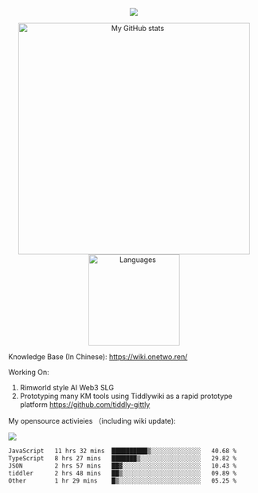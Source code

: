 <a href="https://github.com/linonetwo">
    <p align="center">
        <img src="https://github-profile-trophy.vercel.app/?username=linonetwo&column=7&theme=onedark"/>
    </p>
</a>
<a align="center" href="https://github.com/linonetwo">
  <p align="center">
    <img src="https://github-readme-stats.vercel.app/api?username=linonetwo&show_icons=true&count_private=true" alt="My GitHub stats" width="465"/>
    <img src="https://github-readme-stats.vercel.app/api/top-langs/?username=linonetwo&layout=compact&langs_count=10" alt="Languages" height="183">
  </p>
</a>

Knowledge Base (In Chinese): https://wiki.onetwo.ren/

Working On: 

1. Rimworld style AI Web3 SLG
1. Prototyping many KM tools using Tiddlywiki as a rapid prototype platform https://github.com/tiddly-gittly

My opensource activieies （including wiki update):

![](https://visitor-badge.glitch.me/badge?page_id=linonetwo.linonetwo)

<!--START_SECTION:waka-->

```txt
JavaScript   11 hrs 32 mins  ██████████▒░░░░░░░░░░░░░░   40.68 %
TypeScript   8 hrs 27 mins   ███████▒░░░░░░░░░░░░░░░░░   29.82 %
JSON         2 hrs 57 mins   ██▓░░░░░░░░░░░░░░░░░░░░░░   10.43 %
tiddler      2 hrs 48 mins   ██▒░░░░░░░░░░░░░░░░░░░░░░   09.89 %
Other        1 hr 29 mins    █▒░░░░░░░░░░░░░░░░░░░░░░░   05.25 %
```

<!--END_SECTION:waka-->
